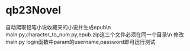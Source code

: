 # qb23Novel
自动爬取铅笔小说收藏夹的小说并生成epub\n
main.py,character_to_num.py,epub.zip这三个文件必须在同一个目录\n
修改main.py login函数中param的username,password即可运行测试

